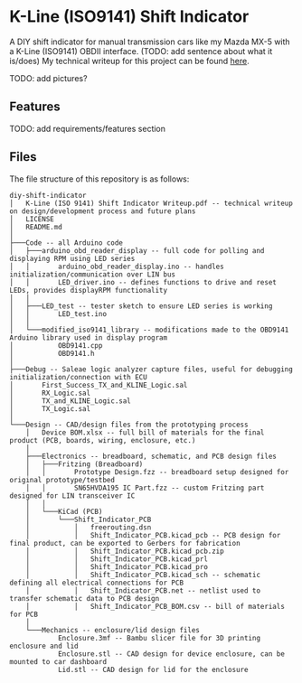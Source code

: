 # K-Line (ISO9141) Shift Indicator
A DIY shift indicator for manual transmission cars like my Mazda MX-5 with a K-Line (ISO9141) OBDII interface. (TODO: add sentence about what it is/does) My technical writeup for this project can be found [here](https://drive.google.com/file/d/1h4sEP5iF2pkmRt12-wAFUMqSv9QvsOz3/view).  

TODO: add pictures?

## Features
TODO: add requirements/features section

## Files
The file structure of this repository is as follows: 

```
diy-shift-indicator
│   K-Line (ISO 9141) Shift Indicator Writeup.pdf -- technical writeup on design/development process and future plans
│   LICENSE
│   README.md
│
├───Code -- all Arduino code
│   ├───arduino_obd_reader_display -- full code for polling and displaying RPM using LED series
│   │       arduino_obd_reader_display.ino -- handles initialization/communication over LIN bus
│   │       LED_driver.ino -- defines functions to drive and reset LEDs, provides displayRPM functionality
│   │
│   ├───LED_test -- tester sketch to ensure LED series is working
│   │       LED_test.ino
│   │
│   └───modified_iso9141_library -- modifications made to the OBD9141 Arduino library used in display program
│           OBD9141.cpp
│           OBD9141.h
│
├───Debug -- Saleae logic analyzer capture files, useful for debugging initialization/connection with ECU
│       First_Success_TX_and_KLINE_Logic.sal
│       RX_Logic.sal
│       TX_and_KLINE_Logic.sal
│       TX_Logic.sal
│
└───Design -- CAD/design files from the prototyping process
    │   Device BOM.xlsx -- full bill of materials for the final product (PCB, boards, wiring, enclosure, etc.)
    │
    ├───Electronics -- breadboard, schematic, and PCB design files
    │   ├───Fritzing (Breadboard)
    │   │       Prototype Design.fzz -- breadboard setup designed for original prototype/testbed
    │   │       SN65HVDA195 IC Part.fzz -- custom Fritzing part designed for LIN transceiver IC
    │   │
    │   └───KiCad (PCB)
    │       └───Shift_Indicator_PCB
    │           │   freerouting.dsn
    │           │   Shift_Indicator_PCB.kicad_pcb -- PCB design for final product, can be exported to Gerbers for fabrication
    │           │   Shift_Indicator_PCB.kicad_pcb.zip
    │           │   Shift_Indicator_PCB.kicad_prl
    │           │   Shift_Indicator_PCB.kicad_pro
    │           │   Shift_Indicator_PCB.kicad_sch -- schematic defining all electrical connections for PCB
    │           │   Shift_Indicator_PCB.net -- netlist used to transfer schematic data to PCB design
    │           │   Shift_Indicator_PCB_BOM.csv -- bill of materials for PCB
    │
    └───Mechanics -- enclosure/lid design files
            Enclosure.3mf -- Bambu slicer file for 3D printing enclosure and lid
            Enclosure.stl -- CAD design for device enclosure, can be mounted to car dashboard 
            Lid.stl -- CAD design for lid for the enclosure
```
